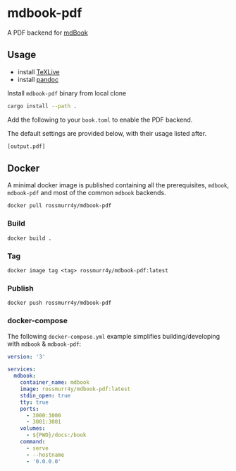 # mdbook-pdf

A PDF backend for [mdBook](https://rust-lang.github.io/mdBook/)

## Usage

- install [TeXLive](https://www.tug.org/texlive/)
- install [pandoc](https://pandoc.org/installing.html)

Install `mdbook-pdf` binary from local clone

```bash
cargo install --path .
```

Add the following to your `book.toml` to enable the PDF backend.

The default settings are provided below, with their usage listed after.

```bash
[output.pdf]
```

## Docker

A minimal docker image is published containing all the prerequisites, `mdbook`, `mdbook-pdf` and most of the common `mdbook` backends.

```terminal
docker pull rossmurr4y/mdbook-pdf
```

### Build

```terminal
docker build .
```

### Tag

```terminal
docker image tag <tag> rossmurr4y/mdbook-pdf:latest
```

### Publish

```terminal
docker push rossmurr4y/mdbook-pdf
```

### docker-compose

The following `docker-compose.yml` example simplifies building/developing with `mdbook` & `mdbook-pdf`:

```yml
version: '3'

services:
  mdbook:
    container_name: mdbook
    image: rossmurr4y/mdbook-pdf:latest
    stdin_open: true
    tty: true
    ports:
      - 3000:3000
      - 3001:3001
    volumes:
      - ${PWD}/docs:/book
    command:
      - serve
      - --hostname
      - '0.0.0.0'
```
